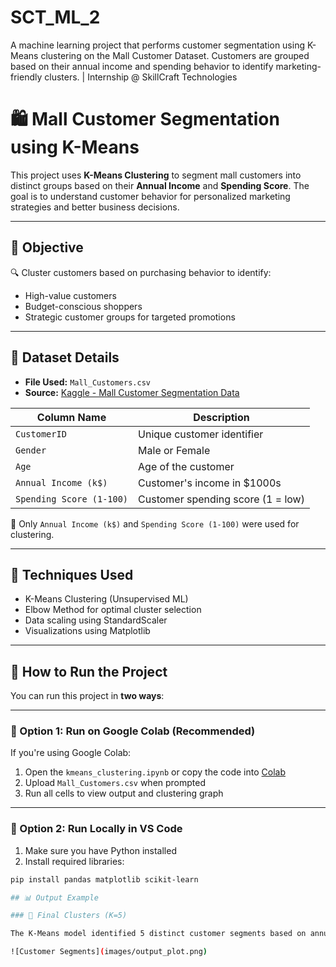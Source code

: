 # SCT_ML_2
A machine learning project that performs customer segmentation using K-Means clustering on the Mall Customer Dataset. Customers are grouped based on their annual income and spending behavior to identify marketing-friendly clusters. | Internship @ SkillCraft Technologies

# 🛍️ Mall Customer Segmentation using K-Means

This project uses **K-Means Clustering** to segment mall customers into distinct groups based on their **Annual Income** and **Spending Score**. The goal is to understand customer behavior for personalized marketing strategies and better business decisions.

---

## 📌 Objective

🔍 Cluster customers based on purchasing behavior to identify:
- High-value customers
- Budget-conscious shoppers
- Strategic customer groups for targeted promotions

---

## 🧾 Dataset Details

- **File Used:** `Mall_Customers.csv`
- **Source:** [Kaggle - Mall Customer Segmentation Data](https://www.kaggle.com/datasets/vjchoudhary7/customer-segmentation-tutorial)

| Column Name             | Description                         |
|-------------------------|-------------------------------------|
| `CustomerID`            | Unique customer identifier          |
| `Gender`                | Male or Female                      |
| `Age`                   | Age of the customer                 |
| `Annual Income (k$)`    | Customer's income in $1000s         |
| `Spending Score (1-100)`| Customer spending score (1 = low)   |

📌 Only `Annual Income (k$)` and `Spending Score (1-100)` were used for clustering.

---

## 🧠 Techniques Used

- K-Means Clustering (Unsupervised ML)
- Elbow Method for optimal cluster selection
- Data scaling using StandardScaler
- Visualizations using Matplotlib

---

## 🚀 How to Run the Project

You can run this project in **two ways**:

---

### 🔹 Option 1: Run on Google Colab (Recommended)

If you're using Google Colab:

1. Open the `kmeans_clustering.ipynb` or copy the code into [Colab](https://colab.research.google.com/)
2. Upload `Mall_Customers.csv` when prompted
3. Run all cells to view output and clustering graph

---

### 🔹 Option 2: Run Locally in VS Code

1. Make sure you have Python installed
2. Install required libraries:
```bash
pip install pandas matplotlib scikit-learn

## 📊 Output Example

### 🔹 Final Clusters (K=5)

The K-Means model identified 5 distinct customer segments based on annual income and spending score.

![Customer Segments](images/output_plot.png)

